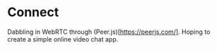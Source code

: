 # Connect
Dabbling in WebRTC through (Peer.js)[https://peerjs.com/]. Hoping to create a simple online video chat app.
